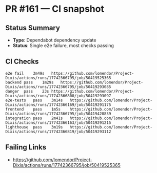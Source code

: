 # PR #161 — CI snapshot

## Status Summary
- **Type**: Dependabot dependency update
- **Status**: Single e2e failure, most checks passing

## CI Checks
```
e2e	fail	3m49s	https://github.com/lomendor/Project-Dixis/actions/runs/17742366795/job/50419525365
backend	pass	1m29s	https://github.com/lomendor/Project-Dixis/actions/runs/17742366795/job/50419293085
danger	pass	23s	https://github.com/lomendor/Project-Dixis/actions/runs/17742366800/job/50419293097
e2e-tests	pass	3m14s	https://github.com/lomendor/Project-Dixis/actions/runs/17742366169/job/50419291175
frontend	pass	1m5s	https://github.com/lomendor/Project-Dixis/actions/runs/17742366795/job/50419420839
integration	pass	2m41s	https://github.com/lomendor/Project-Dixis/actions/runs/17742366163/job/50419291215
lighthouse	pass	3m19s	https://github.com/lomendor/Project-Dixis/actions/runs/17742366819/job/50419293112
```

## Failing Links
- https://github.com/lomendor/Project-Dixis/actions/runs/17742366795/job/50419525365